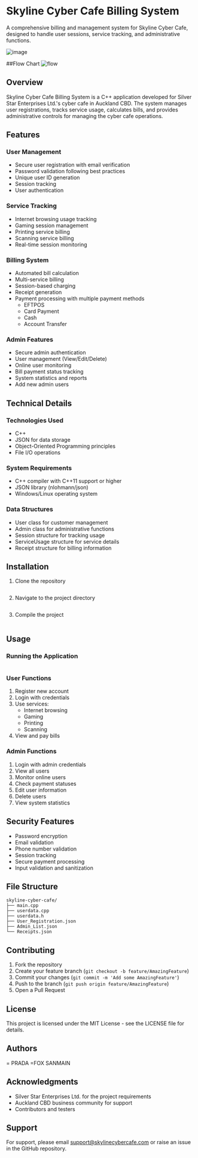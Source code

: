 # Skyline Cyber Cafe Billing System

A comprehensive billing and management system for Skyline Cyber Cafe, designed to handle user sessions, service tracking, and administrative functions.

![image](https://github.com/user-attachments/assets/dafb5464-d2ba-4c26-a9c4-3e4873970d53)

##Flow Chart
![flow](https://github.com/user-attachments/assets/19ba4fd8-5b01-4a28-aacc-4d64a515d123)



## Overview

Skyline Cyber Cafe Billing System is a C++ application developed for Silver Star Enterprises Ltd.'s cyber cafe in Auckland CBD. The system manages user registrations, tracks service usage, calculates bills, and provides administrative controls for managing the cyber cafe operations.

## Features

### User Management
- Secure user registration with email verification
- Password validation following best practices
- Unique user ID generation
- Session tracking
- User authentication

### Service Tracking
- Internet browsing usage tracking
- Gaming session management
- Printing service billing
- Scanning service billing
- Real-time session monitoring

### Billing System
- Automated bill calculation
- Multi-service billing
- Session-based charging
- Receipt generation
- Payment processing with multiple payment methods
  - EFTPOS
  - Card Payment
  - Cash
  - Account Transfer

### Admin Features
- Secure admin authentication
- User management (View/Edit/Delete)
- Online user monitoring
- Bill payment status tracking
- System statistics and reports
- Add new admin users

## Technical Details

### Technologies Used
- C++
- JSON for data storage
- Object-Oriented Programming principles
- File I/O operations

### System Requirements
- C++ compiler with C++11 support or higher
- JSON library (nlohmann/json)
- Windows/Linux operating system

### Data Structures
- User class for customer management
- Admin class for administrative functions
- Session structure for tracking usage
- ServiceUsage structure for service details
- Receipt structure for billing information

## Installation

1. Clone the repository
```bash

```

2. Navigate to the project directory
```bash

```

3. Compile the project
```bash

```

## Usage

### Running the Application
```bash

```

### User Functions
1. Register new account
2. Login with credentials
3. Use services:
   - Internet browsing
   - Gaming
   - Printing
   - Scanning
4. View and pay bills

### Admin Functions
1. Login with admin credentials
2. View all users
3. Monitor online users
4. Check payment statuses
5. Edit user information
6. Delete users
7. View system statistics

## Security Features

- Password encryption
- Email validation
- Phone number validation
- Session tracking
- Secure payment processing
- Input validation and sanitization

## File Structure

```
skyline-cyber-cafe/
├── main.cpp
├── userdata.cpp
├── userdata.h
├── User_Registration.json
├── Admin_List.json
└── Receipts.json
```

## Contributing

1. Fork the repository
2. Create your feature branch (`git checkout -b feature/AmazingFeature`)
3. Commit your changes (`git commit -m 'Add some AmazingFeature'`)
4. Push to the branch (`git push origin feature/AmazingFeature`)
5. Open a Pull Request

## License

This project is licensed under the MIT License - see the LICENSE file for details.

## Authors

= PRADA
=FOX
SANMAIN

## Acknowledgments

- Silver Star Enterprises Ltd. for the project requirements
- Auckland CBD business community for support
- Contributors and testers

## Support

For support, please email support@skylinecybercafe.com or raise an issue in the GitHub repository.
